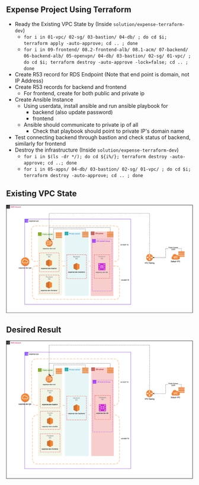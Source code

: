 ## Expense Project Using Terraform

- Ready the Existing VPC State by (Inside `solution/expense-terraform-dev`)
  - `for i in 01-vpc/ 02-sg/ 03-bastion/ 04-db/ ; do cd $i; terraform apply -auto-approve; cd .. ; done`
  - `for i in 09-frontend/ 08.2-frontend-alb/ 08.1-acm/ 07-backend/ 06-backend-alb/ 05-openvpn/ 04-db/ 03-bastion/ 02-sg/ 01-vpc/ ; do cd $i; terraform destroy -auto-approve -lock=false; cd .. ; done`
- Create R53 record for RDS Endpoint (Note that end point is domain, not IP Address)
- Create R53 records for backend and frontend
  - For frontend, create for both public and private ip
- Create Ansible Instance
  - Using userdata, install ansible and run ansible playbook for
    - backend (also update password)
    - frontend
  - Ansible should communicate to private ip of all
    - Check that playbook should point to private IP's domain name
- Test connecting backend through bastion and check status of backend, similarly for frontend
- Destroy the infrastructure (Inside `solution/expense-terraform-dev`)
  - `for i in $(ls -dr */); do cd ${i%/}; terraform destroy -auto-approve; cd ..; done`
  - `for i in 05-apps/ 04-db/ 03-bastion/ 02-sg/ 01-vpc/ ; do cd $i; terraform destroy -auto-approve; cd .. ; done`

## Existing VPC State

![](../assignment-svgs/vpc-v6.drawio.svg)

## Desired Result

![](../assignment-svgs/vpc-v7.drawio.svg)
